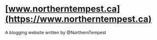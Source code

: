 # [www.northerntempest.ca](https://www.northerntempest.ca)
A blogging website written by @NorthernTempest
